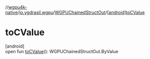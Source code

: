 //[wgpu4k-native](../../../index.md)/[io.ygdrasil.wgpu](../index.md)/[WGPUChainedStructOut](index.md)/[[android]toCValue]([android]to-c-value.md)

# toCValue

[android]\
open fun [toCValue]([android]to-c-value.md)(): WGPUChainedStructOut.ByValue